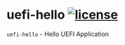 # uefi-hello [![license][license-image]][license-url]

`uefi-hello` - Hello UEFI Application

[license-image]:https://img.shields.io/github/license/kei-g/uefi-hello
[license-url]:https://opensource.org/licenses/BSD-3-Clause
